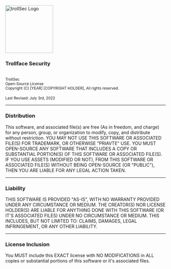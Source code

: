 <img width="150" height="150" src="https://avatars.githubusercontent.com/u/101381689?s=200&v=4" alt="trollSec Logo">
<br>
<h3>Trollface Security</h3>
<br>
<sup> TrollSec </sup> <Br>
<sup>Open-Source License</sup>
<br>
<sup>Copyright (C) [YEAR] [COPYRIGHT HOLDER], All rights reserved.</sup>
<br>
<br>
<sup>Last Revised: July 3rd, 2022</sup>

___

### Distribution
This software, and associated file(s) are free (As in freedom, and charge) for any person, group, or organization to modify, copy, and distribute without restriction. YOU MAY NOT USE THIS SOFTWARE OR ASSOCIATED FILE(S) FOR TRADEMARK, OR OTHERWISE "PRIAVTE" USE. YOU MUST OPEN-SOURCE ANY SOFTWARE THAT INCLUDES A COPY OR SUBSTANTIAL PORTION(S) OF THIS SOFTWARE OR ASSOCIATED FILE(S). IF YOU USE ASSETS (MODIFIED OR NOT), FROM THIS SOFTWARE OR ASSOCIATED FILE(S) WITHOUT BEING OPEN-SOURCE (OR "PUBLIC"), THEN YOU ARE LIABLE FOR ANY LEGAL ACTION TAKEN.

___

### Liability
THIS SOFTWARE IS PROVIDED "AS-IS", WITH NO WARRANTY PROVIDED UNDER ANY CIRCUMSTANCE OR MEDIUM. THE CREATOR(S) NOR LICENSE HOLDER(S) ARE LIABLE FOR ANYTHING DONE WITH THIS SOFTWARE (OR IT'S ASSOCIATED FILES) UNDER NO CIRCUMSTANCE OR MEDIUM. THIS INCLUDES, BUT NOT LIMITED TO: CLAIMS, DAMAGES, LEGAL INFRINGEMENT, OR ANY OTHER LIABILITY.

___

### License Inclusion
You MUST include this EXACT license with NO MODIFICATIONS in ALL copies or substantial portions of this software or it's associated files.
